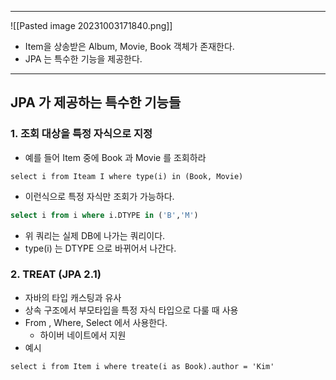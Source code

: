 
---
![[Pasted image 20231003171840.png]]

- Item을 상송받은 Album, Movie, Book 객체가 존재한다.
- JPA 는 특수한 기능을 제공한다.

---

## JPA 가 제공하는 특수한 기능들


### 1. 조회 대상을 특정 자식으로 지정

- 예를 들어 Item 중에 Book 과 Movie 를 조회하라

```JPQL
select i from Iteam I where type(i) in (Book, Movie)
```

- 이런식으로 특정 자식만 조회가 가능하다.

```SQL
select i from i where i.DTYPE in ('B','M')
```
-  위 쿼리는 실제 DB에 나가는 쿼리이다.
- type(i) 는 DTYPE 으로 바뀌어서 나간다.

###  2. TREAT (JPA 2.1)

- 자바의 타입 캐스팅과 유사
- 상속 구조에서 부모타입을 특정 자식 타입으로 다룰 때 사용
- From , Where, Select 에서 사용한다.
	- 하이버 네이트에서 지원
- 예시 
```JQPL
select i from Item i where treate(i as Book).author = 'Kim'
```
